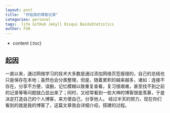 ```yaml
---
layout: post
title:  "开始我的博客记录"
categories: personal
tags:  life GitHub Jekyll Disqus BaiduStatistics
author: FSH
---
```


* content
{:toc}

## 起因

一直以来，通过网络学习的技术大多数是通过添加网络页签报错的，自己的总结也只是保存在本地；虽然也会分类整理，但是，随着累积的越来越多，诸如：连接不存在，分享不方便，误删，记忆模糊以致重复查看，复习很艰难，甚至找不到之前的记录等等问题就凸显出来了；同时，又经常看到一些大神的博客很是羡慕，于是决定打造自己的个人博客，来方便自己，分享他人。
经过半天的努力，现在你们看到的就是我的博客了，这篇文章我会详细介绍，搭建的过程。